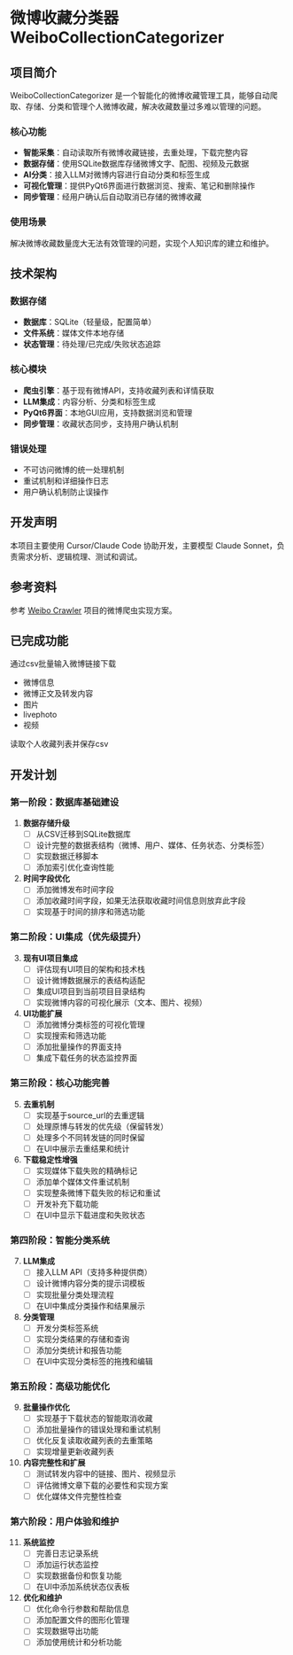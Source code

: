# 微博收藏分类器 WeiboCollectionCategorizer

## 项目简介

WeiboCollectionCategorizer 是一个智能化的微博收藏管理工具，能够自动爬取、存储、分类和管理个人微博收藏，解决收藏数量过多难以管理的问题。

### 核心功能
- **智能采集**：自动读取所有微博收藏链接，去重处理，下载完整内容
- **数据存储**：使用SQLite数据库存储微博文字、配图、视频及元数据
- **AI分类**：接入LLM对微博内容进行自动分类和标签生成
- **可视化管理**：提供PyQt6界面进行数据浏览、搜索、笔记和删除操作
- **同步管理**：经用户确认后自动取消已存储的微博收藏

### 使用场景
解决微博收藏数量庞大无法有效管理的问题，实现个人知识库的建立和维护。

## 技术架构

### 数据存储
- **数据库**：SQLite（轻量级，配置简单）
- **文件系统**：媒体文件本地存储
- **状态管理**：待处理/已完成/失败状态追踪

### 核心模块
- **爬虫引擎**：基于现有微博API，支持收藏列表和详情获取
- **LLM集成**：内容分析、分类和标签生成
- **PyQt6界面**：本地GUI应用，支持数据浏览和管理
- **同步管理**：收藏状态同步，支持用户确认机制

### 错误处理
- 不可访问微博的统一处理机制
- 重试机制和详细操作日志
- 用户确认机制防止误操作

## 开发声明
本项目主要使用 Cursor/Claude Code 协助开发，主要模型 Claude Sonnet，负责需求分析、逻辑梳理、测试和调试。

## 参考资料
参考 [Weibo Crawler](https://github.com/dataabc/weibo-crawler) 项目的微博爬虫实现方案。

## 已完成功能
通过csv批量输入微博链接下载
- 微博信息
- 微博正文及转发内容
- 图片
- livephoto
- 视频

读取个人收藏列表并保存csv

## 开发计划

### 第一阶段：数据库基础建设
1. **数据存储升级**
   - [ ] 从CSV迁移到SQLite数据库
   - [ ] 设计完整的数据表结构（微博、用户、媒体、任务状态、分类标签）
   - [ ] 实现数据迁移脚本
   - [ ] 添加索引优化查询性能

2. **时间字段优化**
   - [ ] 添加微博发布时间字段
   - [ ] 添加收藏时间字段，如果无法获取收藏时间信息则放弃此字段
   - [ ] 实现基于时间的排序和筛选功能

### 第二阶段：UI集成（优先级提升）
3. **现有UI项目集成**
   - [ ] 评估现有UI项目的架构和技术栈
   - [ ] 设计微博数据展示的表结构适配
   - [ ] 集成UI项目到当前项目目录结构
   - [ ] 实现微博内容的可视化展示（文本、图片、视频）

4. **UI功能扩展**
   - [ ] 添加微博分类标签的可视化管理
   - [ ] 实现搜索和筛选功能
   - [ ] 添加批量操作的界面支持
   - [ ] 集成下载任务的状态监控界面

### 第三阶段：核心功能完善
5. **去重机制**
   - [ ] 实现基于source_url的去重逻辑
   - [ ] 处理原博与转发的优先级（保留转发）
   - [ ] 处理多个不同转发链的同时保留
   - [ ] 在UI中展示去重结果和统计

6. **下载稳定性增强**
   - [ ] 实现媒体下载失败的精确标记
   - [ ] 添加单个媒体文件重试机制
   - [ ] 实现整条微博下载失败的标记和重试
   - [ ] 开发补充下载功能
   - [ ] 在UI中显示下载进度和失败状态

### 第四阶段：智能分类系统
7. **LLM集成**
   - [ ] 接入LLM API（支持多种提供商）
   - [ ] 设计微博内容分类的提示词模板
   - [ ] 实现批量分类处理流程
   - [ ] 在UI中集成分类操作和结果展示

8. **分类管理**
   - [ ] 开发分类标签系统
   - [ ] 实现分类结果的存储和查询
   - [ ] 添加分类统计和报告功能
   - [ ] 在UI中实现分类标签的拖拽和编辑

### 第五阶段：高级功能优化
9. **批量操作优化**
   - [ ] 实现基于下载状态的智能取消收藏
   - [ ] 添加批量操作的错误处理和重试机制
   - [ ] 优化反复读取收藏列表的去重策略
   - [ ] 实现增量更新收藏列表

10. **内容完整性和扩展**
    - [ ] 测试转发内容中的链接、图片、视频显示
    - [ ] 评估微博文章下载的必要性和实现方案
    - [ ] 优化媒体文件完整性检查

### 第六阶段：用户体验和维护
11. **系统监控**
    - [ ] 完善日志记录系统
    - [ ] 添加运行状态监控
    - [ ] 实现数据备份和恢复功能
    - [ ] 在UI中添加系统状态仪表板

12. **优化和维护**
    - [ ] 优化命令行参数和帮助信息
    - [ ] 添加配置文件的图形化管理
    - [ ] 实现数据导出功能
    - [ ] 添加使用统计和分析功能